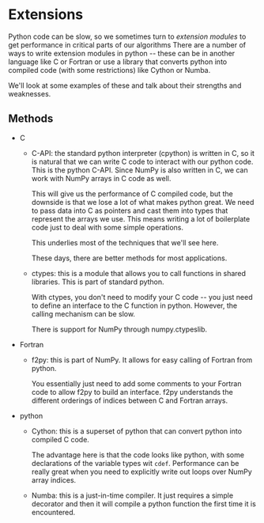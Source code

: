 # Extensions

Python code can be slow, so we sometimes turn to _extension modules_ to
get performance in critical parts of our algorithms There are a number
of ways to write extension modules in python -- these can be in
another language like C or Fortran or use a library that converts
python into compiled code (with some restrictions) like Cython or
Numba.

We'll look at some examples of these and talk about their strengths
and weaknesses.


## Methods

* C

  * C-API: the standard python interpreter (cpython) is written in C,
    so it is natural that we can write C code to interact with our
    python code.  This is the python C-API.  Since NumPy is also written in C,
    we can work with NumPy arrays in C code as well.

    This will give us the performance of C compiled code, but the
    downside is that we lose a lot of what makes python great.  We
    need to pass data into C as pointers and cast them into types that
    represent the arrays we use.  This means writing a lot of
    boilerplate code just to deal with some simple operations.

    This underlies most of the techniques that we'll see here.

    These days, there are better methods for most applications.

  * ctypes: this is a module that allows you to call functions in
    shared libraries.  This is part of standard python.

    With ctypes, you don't need to modify your C code -- you just need to
    define an interface to the C function in python.  However, the calling
    mechanism can be slow.

    There is support for NumPy through numpy.ctypeslib.

* Fortran

  * f2py: this is part of NumPy.  It allows for easy calling of
    Fortran from python.

    You essentially just need to add some comments to your Fortran
    code to allow f2py to build an interface.  f2py understands the
    different orderings of indices between C and Fortran arrays.

* python

  * Cython: this is a superset of python that can convert python into
    compiled C code.

    The advantage here is that the code looks like python, with some
    declarations of the variable types wit `cdef`.  Performance can be
    really great when you need to explicitly write out loops over
    NumPy array indices.

  * Numba: this is a just-in-time compiler.  It just requires a simple
    decorator and then it will compile a python function the first
    time it is encountered.
